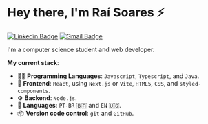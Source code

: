 # Hey there, I'm Raí Soares :zap:

[![Linkedin Badge](https://img.shields.io/badge/-Raí%20Soares-00875f?style=flat-square&logo=Linkedin&logoColor=white&link=https://www.linkedin.com/in/raiisoares/)](https://www.linkedin.com/in/raiisoares/)
[![Gmail Badge](https://img.shields.io/badge/-raisoares.dev@gmail.com-00875f?style=flat-square&logo=Gmail&logoColor=white&link=mailto:raisoares.dev@gmail.com)](mailto:raisoares.dev@gmail.com)

I'm a computer science student and web developer.

**My current stack**:

- :technologist: **Programming Languages**: `Javascript`, `Typescript`, and `Java`.
- :art: **Frontend**: `React`, using `Next.js` or `Vite`, `HTML5`, `CSS`, and `styled-components`.
- :gear: **Backend**: `Node.js`.
- :speech_balloon: **Languages**: `PT-BR` :brazil: and `EN` :us:.
- :package: **Version code control**: `git` and `GitHub`.
